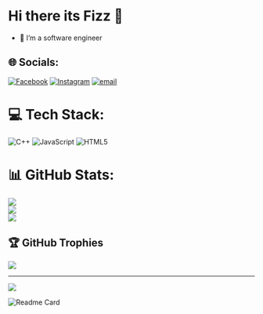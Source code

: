 # Hi there its Fizz 👋




- 🔭 I’m a software engineer 

## 🌐 Socials:
[![Facebook](https://img.shields.io/badge/Facebook-%231877F2.svg?logo=Facebook&logoColor=white)](https://facebook.com/https://web.facebook.com/nhean.omra) [![Instagram](https://img.shields.io/badge/Instagram-%23E4405F.svg?logo=Instagram&logoColor=white)](https://instagram.com/https://www.instagram.com/f1zzology/) [![email](https://img.shields.io/badge/Email-D14836?logo=gmail&logoColor=white)](mailto:https://mail.google.com/mail/u/0/#inbox) 

# 💻 Tech Stack:
![C++](https://img.shields.io/badge/c++-%2300599C.svg?style=for-the-badge&logo=c%2B%2B&logoColor=white) ![JavaScript](https://img.shields.io/badge/javascript-%23323330.svg?style=for-the-badge&logo=javascript&logoColor=%23F7DF1E) ![HTML5](https://img.shields.io/badge/html5-%23E34F26.svg?style=for-the-badge&logo=html5&logoColor=white)
# 📊 GitHub Stats:
![](https://github-readme-stats.vercel.app/api?username=fizz168&theme=neon&hide_border=false&include_all_commits=false&count_private=false)<br/>
![](https://nirzak-streak-stats.vercel.app/?user=fizz168&theme=neon&hide_border=false)<br/>
![](https://github-readme-stats.vercel.app/api/top-langs/?username=fizz168&theme=neon&hide_border=false&include_all_commits=false&count_private=false&layout=compact)

## 🏆 GitHub Trophies
![](https://github-profile-trophy.vercel.app/?username=fizz168&theme=radical&no-frame=false&no-bg=true&margin-w=4)

---
[![](https://visitcount.itsvg.in/api?id=fizz168&icon=0&color=0)](https://visitcount.itsvg.in)

<!-- Proudly created with GPRM ( https://gprm.itsvg.in ) -->

![Readme Card](https://github-readme-stats.vercel.app/api/wakatime?username=@fizz168&layout=compact&theme=tokyonight)


